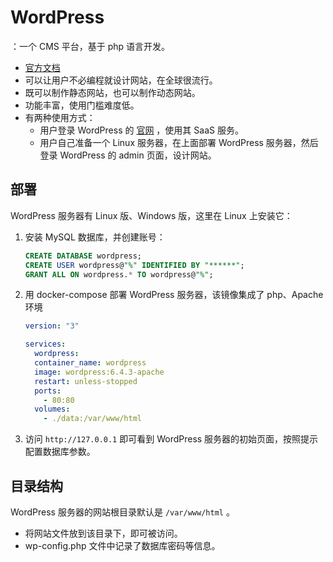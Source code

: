 # WordPress

：一个 CMS 平台，基于 php 语言开发。
- [官方文档](https://www.tutorialspoint.com/wordpress/)
- 可以让用户不必编程就设计网站，在全球很流行。
- 既可以制作静态网站，也可以制作动态网站。
- 功能丰富，使用门槛难度低。
- 有两种使用方式：
  - 用户登录 WordPress 的 [官网](https://wordpress.com) ，使用其 SaaS 服务。
  - 用户自己准备一个 Linux 服务器，在上面部署 WordPress 服务器，然后登录 WordPress 的 admin 页面，设计网站。

## 部署

WordPress 服务器有 Linux 版、Windows 版，这里在 Linux 上安装它：
1. 安装 MySQL 数据库，并创建账号：
    ```sql
    CREATE DATABASE wordpress;
    CREATE USER wordpress@"%" IDENTIFIED BY "******";
    GRANT ALL ON wordpress.* TO wordpress@"%";
    ```

2. 用 docker-compose 部署 WordPress 服务器，该镜像集成了 php、Apache 环境
    ```yml
    version: "3"

    services:
      wordpress:
      container_name: wordpress
      image: wordpress:6.4.3-apache
      restart: unless-stopped
      ports:
        - 80:80
      volumes:
        - ./data:/var/www/html
    ```

3. 访问 `http://127.0.0.1` 即可看到 WordPress 服务器的初始页面，按照提示配置数据库参数。

## 目录结构

WordPress 服务器的网站根目录默认是 `/var/www/html` 。
- 将网站文件放到该目录下，即可被访问。
- wp-config.php 文件中记录了数据库密码等信息。
